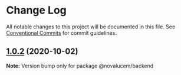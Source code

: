 # Change Log

All notable changes to this project will be documented in this file.
See [Conventional Commits](https://conventionalcommits.org) for commit guidelines.

## [1.0.2](https://github.com/lucemans/novalucem/compare/@novalucem/backend@1.0.1...@novalucem/backend@1.0.2) (2020-10-02)

**Note:** Version bump only for package @novalucem/backend
